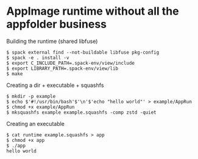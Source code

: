 # AppImage runtime without all the appfolder business

Building the runtime (shared libfuse)

```
$ spack external find --not-buildable libfuse pkg-config
$ spack -e . install -v
$ export C_INCLUDE_PATH=.spack-env/view/include
$ export LIBRARY_PATH=.spack-env/view/lib
$ make
```

Creating a dir + executable + squashfs

```
$ mkdir -p example
$ echo $'#!/usr/bin/bash'$'\n'$'echo "hello world"' > example/AppRun
$ chmod +x example/AppRun
$ mksquashfs example example.squashfs -comp zstd -quiet
```

Creating an executable


```
$ cat runtime example.squashfs > app
$ chmod +x app
$ ./app
hello world
```
